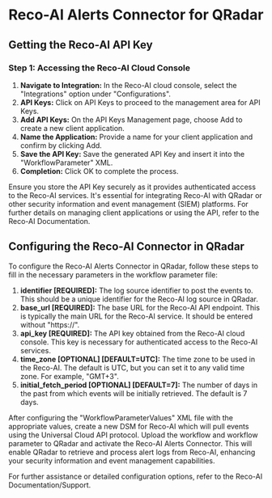 # Reco-AI Alerts Connector for QRadar

## Getting the Reco-AI API Key

### Step 1: Accessing the Reco-AI Cloud Console
1. **Navigate to Integration:** In the Reco-AI cloud console, select the "Integrations" option under "Configurations".
2. **API Keys:** Click on API Keys to proceed to the management area for API Keys.
3. **Add API Keys:** On the API Keys Management page, choose Add to create a new client application.
4. **Name the Application:** Provide a name for your client application and confirm by clicking Add.
5. **Save the API Key:** Save the generated API Key and insert it into the "WorkflowParameter" XML.
6. **Completion:** Click OK to complete the process.

Ensure you store the API Key securely as it provides authenticated access to the Reco-AI services. It's essential for integrating Reco-AI with QRadar or other security information and event management (SIEM) platforms. For further details on managing client applications or using the API, refer to the Reco-AI Documentation.

## Configuring the Reco-AI Connector in QRadar

To configure the Reco-AI Alerts Connector in QRadar, follow these steps to fill in the necessary parameters in the workflow parameter file:

1. **identifier [REQUIRED]:** The log source identifier to post the events to. This should be a unique identifier for the Reco-AI log source in QRadar.
2. **base_url [REQUIRED]:** The base URL for the Reco-AI API endpoint. This is typically the main URL for the Reco-AI service. It should be entered without "https://".
3. **api_key [REQUIRED]:** The API key obtained from the Reco-AI cloud console. This key is necessary for authenticated access to the Reco-AI services.
4. **time_zone [OPTIONAL] [DEFAULT=UTC]:** The time zone to be used in the Reco-AI. The default is UTC, but you can set it to any valid time zone. For example, "GMT+3".
5. **initial_fetch_period [OPTIONAL] [DEFAULT=7]:** The number of days in the past from which events will be initially retrieved. The default is 7 days.

After configuring the "WorkflowParameterValues" XML file with the appropriate values, create a new DSM for Reco-AI which will pull events using the Universal Cloud API protocol. Upload the workflow and workflow parameter to QRadar and activate the Reco-AI Alerts Connector. This will enable QRadar to retrieve and process alert logs from Reco-AI, enhancing your security information and event management capabilities.

For further assistance or detailed configuration options, refer to the Reco-AI Documentation/Support.
